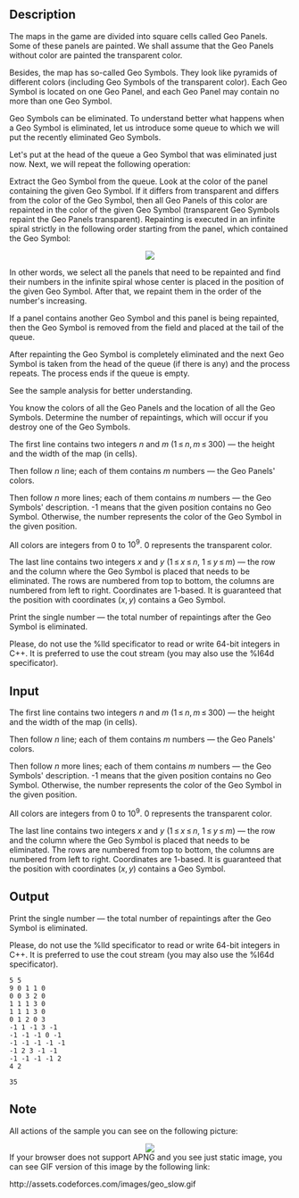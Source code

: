 ## Description

<div><p>The maps in the game are divided into square cells called Geo Panels. Some of these panels are painted. We shall assume that the Geo Panels without color are painted the transparent color. </p><p>Besides, the map has so-called Geo Symbols. They look like pyramids of different colors (including Geo Symbols of the transparent color). Each Geo Symbol is located on one Geo Panel, and each Geo Panel may contain no more than one Geo Symbol. </p><p>Geo Symbols can be eliminated. To understand better what happens when a Geo Symbol is eliminated, let us introduce some queue to which we will put the recently eliminated Geo Symbols. </p><p>Let's put at the head of the queue a Geo Symbol that was eliminated just now. Next, we will repeat the following operation: </p><p>Extract the Geo Symbol from the queue. Look at the color of the panel containing the given Geo Symbol. If it <span class="tex-font-style-bf">differs from transparent</span> and differs from the color of the Geo Symbol, then all Geo Panels of this color are repainted in the color of the given Geo Symbol (transparent Geo Symbols repaint the Geo Panels transparent). Repainting is executed in an infinite spiral strictly in the following order starting from the panel, which contained the Geo Symbol: </p><center> <img class="tex-graphics" src="file://aWeb99fk.png" style="max-width: 100.0%;max-height: 100.0%;"> </center><p>In other words, we select all the panels that need to be repainted and find their numbers in the infinite spiral whose center is placed in the position of the given Geo Symbol. After that, we repaint them in the order of the number's increasing. </p><p>If a panel contains another Geo Symbol and this panel is being repainted, then the Geo Symbol is removed from the field and placed at the tail of the queue. </p><p>After repainting the Geo Symbol is completely eliminated and the next Geo Symbol is taken from the head of the queue (if there is any) and the process repeats. The process ends if the queue is empty. </p><p>See the sample analysis for better understanding. </p><p>You know the colors of all the Geo Panels and the location of all the Geo Symbols. Determine the number of repaintings, which will occur if you destroy one of the Geo Symbols.</p></div><div class="input-specification"><p>The first line contains two integers <span class="tex-span"><i>n</i></span> and <span class="tex-span"><i>m</i></span> (<span class="tex-span">1 ≤ <i>n</i>, <i>m</i> ≤ 300</span>) — the height and the width of the map (in cells).</p><p>Then follow <span class="tex-span"><i>n</i></span> line; each of them contains <span class="tex-span"><i>m</i></span> numbers — the Geo Panels' colors.</p><p>Then follow <span class="tex-span"><i>n</i></span> more lines; each of them contains <span class="tex-span"><i>m</i></span> numbers — the Geo Symbols' description. -1 means that the given position contains no Geo Symbol. Otherwise, the number represents the color of the Geo Symbol in the given position.</p><p>All colors are integers from <span class="tex-span">0</span> to <span class="tex-span">10<sup class="upper-index">9</sup></span>. <span class="tex-span">0</span> represents the transparent color.</p><p>The last line contains two integers <span class="tex-span"><i>x</i></span> and <span class="tex-span"><i>y</i></span> (<span class="tex-span">1 ≤ <i>x</i> ≤ <i>n</i></span>, <span class="tex-span">1 ≤ <i>y</i> ≤ <i>m</i></span>) — the row and the column where the Geo Symbol is placed that needs to be eliminated. The rows are numbered from top to bottom, the columns are numbered from left to right. Coordinates are 1-based. It is guaranteed that the position with coordinates <span class="tex-span">(<i>x</i>, <i>y</i>)</span> contains a Geo Symbol.</p></div><div class="output-specification"><p>Print the single number — the total number of repaintings after the Geo Symbol is eliminated. </p><p>Please, do not use the <span class="tex-font-style-tt">%lld</span> specificator to read or write 64-bit integers in C++. It is preferred to use the <span class="tex-font-style-tt">cout</span> stream (you may also use the <span class="tex-font-style-tt">%I64d</span> specificator).</p></div>

## Input

<p>The first line contains two integers <span class="tex-span"><i>n</i></span> and <span class="tex-span"><i>m</i></span> (<span class="tex-span">1 ≤ <i>n</i>, <i>m</i> ≤ 300</span>) — the height and the width of the map (in cells).</p><p>Then follow <span class="tex-span"><i>n</i></span> line; each of them contains <span class="tex-span"><i>m</i></span> numbers — the Geo Panels' colors.</p><p>Then follow <span class="tex-span"><i>n</i></span> more lines; each of them contains <span class="tex-span"><i>m</i></span> numbers — the Geo Symbols' description. -1 means that the given position contains no Geo Symbol. Otherwise, the number represents the color of the Geo Symbol in the given position.</p><p>All colors are integers from <span class="tex-span">0</span> to <span class="tex-span">10<sup class="upper-index">9</sup></span>. <span class="tex-span">0</span> represents the transparent color.</p><p>The last line contains two integers <span class="tex-span"><i>x</i></span> and <span class="tex-span"><i>y</i></span> (<span class="tex-span">1 ≤ <i>x</i> ≤ <i>n</i></span>, <span class="tex-span">1 ≤ <i>y</i> ≤ <i>m</i></span>) — the row and the column where the Geo Symbol is placed that needs to be eliminated. The rows are numbered from top to bottom, the columns are numbered from left to right. Coordinates are 1-based. It is guaranteed that the position with coordinates <span class="tex-span">(<i>x</i>, <i>y</i>)</span> contains a Geo Symbol.</p>

## Output

<p>Print the single number — the total number of repaintings after the Geo Symbol is eliminated. </p><p>Please, do not use the <span class="tex-font-style-tt">%lld</span> specificator to read or write 64-bit integers in C++. It is preferred to use the <span class="tex-font-style-tt">cout</span> stream (you may also use the <span class="tex-font-style-tt">%I64d</span> specificator).</p>





```input1
5 5
9 0 1 1 0
0 0 3 2 0
1 1 1 3 0
1 1 1 3 0
0 1 2 0 3
-1 1 -1 3 -1
-1 -1 -1 0 -1
-1 -1 -1 -1 -1
-1 2 3 -1 -1
-1 -1 -1 -1 2
4 2

```




```output1
35
```



## Note

<p>All actions of the sample you can see on the following picture: </p><center> <img class="tex-graphics" src="file://V4qM9sQP.png" style="max-width: 100.0%;max-height: 100.0%;"> </center> If your browser does not support APNG and you see just static image, you can see GIF version of this image by the following link:<p>http://assets.codeforces.com/images/geo_slow.gif</p>
